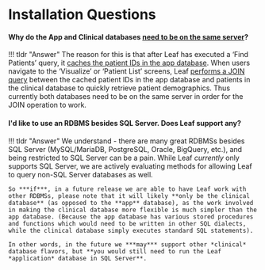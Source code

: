# Installation Questions
#### Why do the App and Clinical databases [need to be on the same server](../installation/installation_steps/1_app_db.md)?
!!! tldr "Answer"
    The reason for this is that after Leaf has executed a ‘Find Patients’ query, it [caches the patient IDs in the app database](https://github.com/uwrit/leaf/blob/master/src/server/Services/Cohort/CohortCacheService.cs#L58). When users navigate to the ‘Visualize’ or ‘Patient List’ screens, Leaf [performs a JOIN query](https://github.com/uwrit/leaf/blob/master/src/server/Model/Compiler/SqlServer/DemographicSqlCompiler.cs#L80) between the cached patient IDs in the app database and patients in the clinical database to quickly retrieve patient demographics. Thus currently both databases need to be on the same server in order for the JOIN operation to work.

#### I'd like to use an RDBMS besides SQL Server. Does Leaf support any?
!!! tldr "Answer"
    We understand - there are many great RDBMSs besides SQL Server (MySQL/MariaDB, PostgreSQL, Oracle, BigQuery, etc.), and being restricted to SQL Server can be a pain. While Leaf *currently* only supports SQL Server, we are actively evaluating methods for allowing Leaf to query non-SQL Server databases as well.

    So ***if***, in a future release we are able to have Leaf work with other RDBMSs, please note that it will likely **only be the clinical database** (as opposed to the **app** database), as the work involved in making the clinical database more flexible is much simpler than the app database. (Because the app database has various stored procedures and functions which would need to be written in other SQL dialects, while the clinical database simply executes standard SQL statements).

    In other words, in the future we ***may*** support other *clinical* database flavors, but **you would still need to run the Leaf *application* database in SQL Server**.